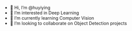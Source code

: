 - 👋 Hi, I’m @huyiying
- 👀 I’m interested in Deep Learning
- 🌱 I’m currently learning Computer Vision
- 💞️ I’m looking to collaborate on Object Detection projects

<!---
huyiying/huyiying is a ✨ special ✨ repository because its `README.md` (this file) appears on your GitHub profile.
You can click the Preview link to take a look at your changes.
--->
